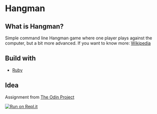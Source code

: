 # Hangman

## What is Hangman?
Simple command line Hangman game where one player plays against the computer, but a bit more advanced.
If you want to know more: [Wikipedia](https://en.wikipedia.org/wiki/Hangman_(game))

## Build with

* [Ruby](https://www.ruby-lang.org/)

## Idea
Assignment from [The Odin Project](https://www.theodinproject.com/)


[![Run on Repl.it](https://repl.it/badge/github/JCembala/hangman)](https://repl.it/github/JCembala/hangman)